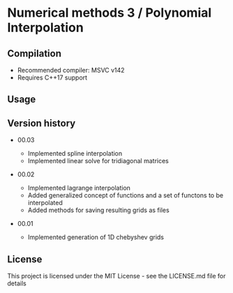 # Numerical methods 3 / Polynomial Interpolation

## Compilation

* Recommended compiler: MSVC v142
* Requires C++17 support

## Usage

## Version history

* 00.03
    * Implemented spline interpolation
    * Implemented linear solve for tridiagonal matrices

* 00.02
    * Implemented lagrange interpolation
    * Added generalized concept of functions and a set of functons to be interpolated
    * Added methods for saving resulting grids as files

* 00.01
    * Implemented generation of 1D chebyshev grids

## License

This project is licensed under the MIT License - see the LICENSE.md file for details